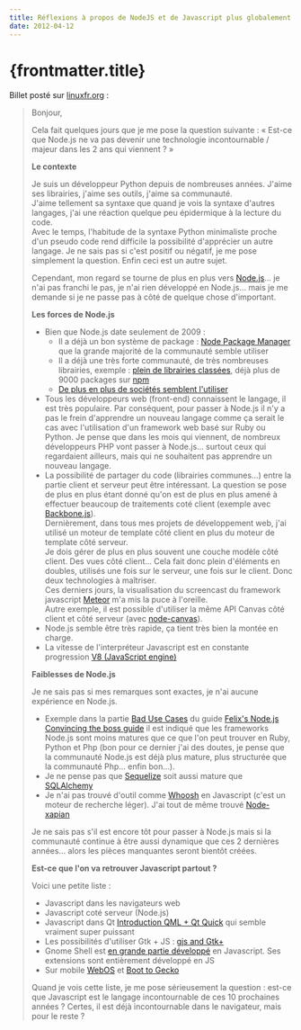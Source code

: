 ```yaml
---
title: Réflexions à propos de NodeJS et de Javascript plus globalement
date: 2012-04-12
---
```


# {frontmatter.title}

Billet posté sur [linuxfr.org](https://linuxfr.org/users/harobed/journaux/reflexions-a-propos-de-nodejs-et-de-javascript-plus-globalement) :

> Bonjour,
>
> Cela fait quelques jours que je me pose la question suivante : « Est-ce que Node.js ne va pas devenir une technologie incontournable / majeur dans les 2 ans qui viennent ? »
>
> **Le contexte**
>
> Je suis un développeur Python depuis de nombreuses années. J'aime ses librairies, j'aime ses outils, j'aime sa communauté.  
> J'aime tellement sa syntaxe que quand je vois la syntaxe d'autres langages, j'ai une réaction quelque peu épidermique à la lecture du code.  
> Avec le temps, l'habitude de la syntaxe Python minimaliste proche d'un pseudo code rend difficile la possibilité d'apprécier un autre langage. Je ne sais pas si c'est positif ou négatif, je me pose simplement la question. Enfin ceci est un autre sujet.
>
> Cependant, mon regard se tourne de plus en plus vers [Node.js](http://nodejs.org/)... je n'ai pas franchi le pas, je n'ai rien développé en Node.js… mais je me demande si je ne passe pas à côté de quelque chose d'important.
>
> **Les forces de Node.js**
>
> - Bien que Node.js date seulement de 2009 :
>   - Il a déjà un bon système de package : [Node Package Manager](http://npmjs.org/) que la grande majorité de la communauté semble utiliser
>   - Il a déjà une très forte communauté, de très nombreuses librairies, exemple : [plein de librairies classées](https://github.com/joyent/node/wiki/modules), déjà plus de 9000 packages sur [npm](http://search.npmjs.org/)
>   - [De plus en plus de sociétés semblent l'utiliser](https://github.com/joyent/node/wiki/Projects,-Applications,-and-Companies-Using-Node)
> - Tous les développeurs web (front-end) connaissent le langage, il est très populaire. Par conséquent, pour passer à Node.js il n'y a pas le frein d'apprendre un nouveau langage comme ça serait le cas avec l'utilisation d'un framework web basé sur Ruby ou Python. Je pense que dans les mois qui viennent, de nombreux développeurs PHP vont passer à Node.js… surtout ceux qui regardaient ailleurs, mais qui ne souhaitent pas apprendre un nouveau langage.
> - La possibilité de partager du code (librairies communes…) entre la partie client et serveur peut être intéressant. La question se pose de plus en plus étant donné qu'on est de plus en plus amené à effectuer beaucoup de traitements coté client (exemple avec [Backbone.js](http://documentcloud.github.com/backbone/)).  
>   Dernièrement, dans tous mes projets de développement web, j'ai utilisé un moteur de template côté client en plus du moteur de template côté serveur.  
>   Je dois gérer de plus en plus souvent une couche modèle côté client. Des vues côté client… Cela fait donc plein d'éléments en doubles, utilisés une fois sur le serveur, une fois sur le client. Donc deux technologies à maîtriser.  
>   Ces derniers jours, la visualisation du screencast du framework javascript [Meteor](http://meteor.com/) m'a mis la puce à l'oreille.  
>   Autre exemple, il est possible d'utiliser la même API Canvas côté client et côté serveur (avec [node-canvas](https://github.com/learnboost/node-canvas)).
> - Node.js semble être très rapide, ça tient très bien la montée en charge.
> - La vitesse de l'interpréteur Javascript est en constante progression [V8 (JavaScript engine)](http://en.wikipedia.org/wiki/V8_%28JavaScript_engine%29)
>
> **Faiblesses de Node.js**
>
> Je ne sais pas si mes remarques sont exactes, je n'ai aucune expérience en Node.js.
>
> - Exemple dans la partie [Bad Use Cases](http://nodeguide.com/convincing_the_boss.html#bad-use-cases) du guide [Felix's Node.js Convincing the boss guide](http://nodeguide.com/convincing_the_boss.html) il est indiqué que les frameworks Node.js sont moins matures que ce que l'on peut trouver en Ruby, Python et Php (bon pour ce dernier j'ai des doutes, je pense que la communauté Node.js est déjà plus mature, plus structurée que la communauté Php… enfin bon…).
> - Je ne pense pas que [Sequelize](http://sequelizejs.com/) soit aussi mature que [SQLAlchemy](http://www.sqlalchemy.org/)
> - Je n'ai pas trouvé d'outil comme [Whoosh](http://packages.python.org/Whoosh/) en Javascript (c'est un moteur de recherche léger). J'ai tout de même trouvé [Node-xapian](https://github.com/networkimprov/node-xapian)
>
> Je ne sais pas s'il est encore tôt pour passer à Node.js mais si la communauté continue à être aussi dynamique que ces 2 dernières années… alors les pièces manquantes seront bientôt créées.
>
> **Est-ce que l'on va retrouver Javascript partout ?**
>
> Voici une petite liste :
>
> - Javascript dans les navigateurs web
> - Javascript coté serveur (Node.js)
> - Javascript dans Qt [Introduction QML + Qt Quick](http://doc.qt.nokia.com/4.7/qml-intro.html) qui semble vraiment super puissant
> - Les possibilités d'utiliser Gtk + JS : [gjs and Gtk+](http://pastebin.com/Md65QLnT)
> - Gnome Shell est [en grande partie développé](http://git.gnome.org/browse/gnome-shell/tree/js/ui) en Javascript. Ses extensions sont entièrement développé en JS
> - Sur mobile [WebOS](http://en.wikipedia.org/wiki/Webos) et [Boot to Gecko](http://en.wikipedia.org/wiki/Boot_to_gecko)
>
> Quand je vois cette liste, je me pose sérieusement la question : est-ce que Javascript est le langage incontournable de ces 10 prochaines années ? Certes, il est déjà incontournable dans le navigateur, mais pour le reste ?
